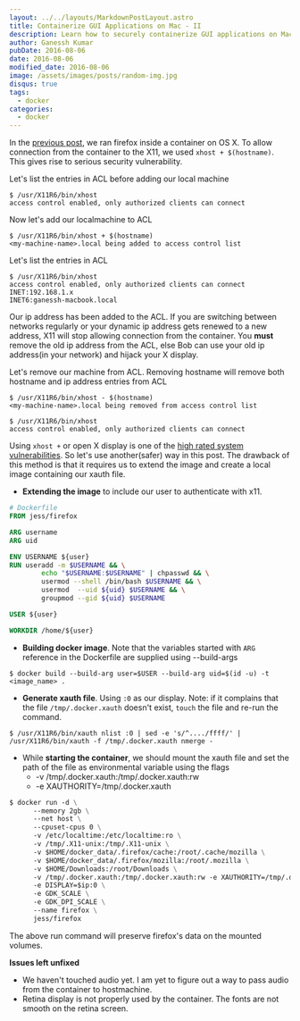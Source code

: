 ```yaml
---
layout: ../../layouts/MarkdownPostLayout.astro
title: Containerize GUI Applications on Mac - II
description: Learn how to securely containerize GUI applications on Mac using Docker. This guide covers extending Docker images, managing X11 access control, and preserving application data.
author: Ganessh Kumar
pubDate: 2016-08-06
date: 2016-08-06
modified_date: 2016-08-06
image: /assets/images/posts/random-img.jpg
disqus: true
tags:
  - docker
categories:
  - docker
---
```


In the [previous post](/articles/2016-08-05-docker-mac-gui-appications), we ran firefox inside a container on OS X. To allow connection from the container to the X11, we used `xhost + $(hostname)`. This gives rise to serious security vulnerability.

Let's list the entries in ACL before adding our local machine

```shell
$ /usr/X11R6/bin/xhost
access control enabled, only authorized clients can connect
```

Now let's add our localmachine to ACL

```shell
$ /usr/X11R6/bin/xhost + $(hostname)
<my-machine-name>.local being added to access control list
```

Let's list the entries in ACL

```shell
$ /usr/X11R6/bin/xhost
access control enabled, only authorized clients can connect
INET:192.168.1.x
INET6:ganessh-macbook.local
```

Our ip address has been added to the ACL. If you are switching between networks regularly or your dynamic ip address gets renewed to a new address, X11 will stop allowing connection from the container. You **must** remove the old ip address from the ACL, else Bob can use your old ip address(in your network) and hijack your X display.

Let's remove our machine from ACL. Removing hostname will remove both hostname and ip address entries from ACL

```shell
$ /usr/X11R6/bin/xhost - $(hostname)
<my-machine-name>.local being removed from access control list

$ /usr/X11R6/bin/xhost
access control enabled, only authorized clients can connect
```

Using `xhost +` or open X display is one of the [high rated system vulnerabilities](http://www.nikhef.nl/~mjg/xhost_plus.html). So let's use another(safer) way in this post. The drawback of this method is that it requires us to extend the image and create a local image containing our xauth file.

* **Extending the image** to include our user to authenticate with x11.

```dockerfile
# Dockerfile
FROM jess/firefox

ARG username
ARG uid

ENV USERNAME ${user}
RUN useradd -m $USERNAME && \
        echo "$USERNAME:$USERNAME" | chpasswd && \
        usermod --shell /bin/bash $USERNAME && \
        usermod  --uid ${uid} $USERNAME && \
        groupmod --gid ${uid} $USERNAME

USER ${user}

WORKDIR /home/${user}
```

* **Building docker image**. Note that the variables started with `ARG` reference in the Dockerfile are supplied using --build-args

```shell
$ docker build --build-arg user=$USER --build-arg uid=$(id -u) -t <image_name> .
```

* **Generate xauth file**. Using `:0` as our display. Note: if it complains that the file `/tmp/.docker.xauth` doesn't exist, `touch` the file and re-run the command.

```shell
$ /usr/X11R6/bin/xauth nlist :0 | sed -e 's/^..../ffff/' | /usr/X11R6/bin/xauth -f /tmp/.docker.xauth nmerge -
```

* While **starting the container**, we should mount the xauth file and set the path of the file as environmental variable using the flags
  * -v /tmp/.docker.xauth:/tmp/.docker.xauth:rw
  * -e XAUTHORITY=/tmp/.docker.xauth

```dockerfile
$ docker run -d \
      --memory 2gb \
      --net host \
      --cpuset-cpus 0 \
      -v /etc/localtime:/etc/localtime:ro \
      -v /tmp/.X11-unix:/tmp/.X11-unix \
      -v $HOME/docker_data/.firefox/cache:/root/.cache/mozilla \
      -v $HOME/docker_data/.firefox/mozilla:/root/.mozilla \
      -v $HOME/Downloads:/root/Downloads \
      -v /tmp/.docker.xauth:/tmp/.docker.xauth:rw -e XAUTHORITY=/tmp/.docker.xauth \
      -e DISPLAY=$ip:0 \
      -e GDK_SCALE \
      -e GDK_DPI_SCALE \
      --name firefox \
      jess/firefox
```

The above run command will preserve firefox's data on the mounted volumes.

**Issues left unfixed**

* We haven't touched audio yet. I am yet to figure out a way to pass audio from the container to hostmachine.
* Retina display is not properly used by the container. The fonts are not smooth on the retina screen.